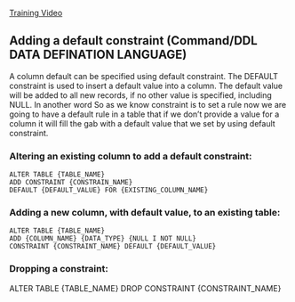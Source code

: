 [Training Video](https://www.youtube.com/watch?v=dwSqHhMl32Y&list=PL08903FB7ACA1C2FB&index=6)

## Adding a default constraint (Command/DDL DATA DEFINATION LANGUAGE)

A column default can be specified using default constraint. The DEFAULT constraint is used to insert a default value into a column. The default value will be added to all new records, if no other value is specified, including NULL. In another word
So as we know constraint is to set a rule now we are going to have a default rule in a table that if we don’t provide a value for a column it will fill the gab with a default value that we set by using default constraint.

### Altering an existing column to add a default constraint:
```
ALTER TABLE {TABLE_NAME}
ADD CONSTRAINT {CONSTRAIN_NAME}
DEFAULT {DEFAULT_VALUE} FOR {EXISTING_COLUMN_NAME}
```
### Adding a new column, with default value, to an existing table:
```
ALTER TABLE {TABLE_NAME}
ADD {COLUMN_NAME} {DATA_TYPE} {NULL I NOT NULL}
CONSTRAINT {CONSTRAINT_NAME} DEFAULT {DEFAULT_VALUE}
```
### Dropping a constraint:
ALTER TABLE {TABLE_NAME}
DROP CONSTRAINT {CONSTRAINT_NAME}
```
